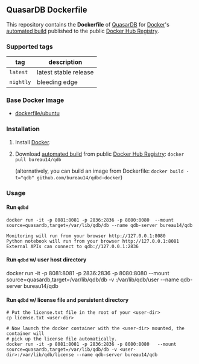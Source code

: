 ## QuasarDB Dockerfile

This repository contains the **Dockerfile** of [QuasarDB](http://www.quasardb.net/) for [Docker](https://www.docker.com/)'s [automated build](https://registry.hub.docker.com/u/bureau14/qdb/) published to the public [Docker Hub Registry](https://registry.hub.docker.com/).

### Supported tags

|tag|description|
|---|---|
|`latest`|latest stable release|
|`nightly`|bleeding edge|

### Base Docker Image

* [dockerfile/ubuntu](http://dockerfile.github.io/#/ubuntu)

### Installation

1. Install [Docker](https://www.docker.com/).

2. Download [automated build](https://registry.hub.docker.com/u/bureau14/qdb/) from public [Docker Hub Registry](https://registry.hub.docker.com/): `docker pull bureau14/qdb`

   (alternatively, you can build an image from Dockerfile: `docker build -t="qdb" github.com/bureau14/qdbd-docker`)

### Usage

#### Run `qdbd`

    docker run -it -p 8081:8081 -p 2836:2836 -p 8080:8080  --mount source=quasardb,target=/var/lib/qdb/db --name qdb-server bureau14/qdb

    Monitoring will run from your browser http://127.0.0.1:8080
    Python notebook will run from your browser http://127.0.0.1:8081
    External APIs can connect to qdb://127.0.0.1:2836

#### Run `qdbd` w/ user host directory

docker run -it -p 8081:8081 -p 2836:2836 -p 8080:8080   --mount source=quasardb,target=/var/lib/qdb/db -v <user-dir>:/var/lib/qdb/user --name qdb-server bureau14/qdb

#### Run `qdbd` w/ license file and persistent directory

    # Put the license.txt file in the root of your <user-dir>
    cp license.txt <user-dir>

    # Now launch the docker container with the <user-dir> mounted, the container will
    # pick up the license file automatically.
    docker run -it -p 8081:8081 -p 2836:2836 -p 8080:8080   --mount source=quasardb,target=/var/lib/qdb/db -v <user-dir>:/var/lib/qdb/license --name qdb-server bureau14/qdb

